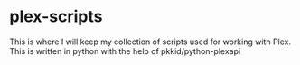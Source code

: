 # plex-scripts
This is where I will keep my collection of scripts used for working with Plex.
This is written in python with the help of pkkid/python-plexapi
